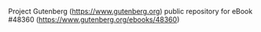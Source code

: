 Project Gutenberg (https://www.gutenberg.org) public repository for eBook #48360 (https://www.gutenberg.org/ebooks/48360)
